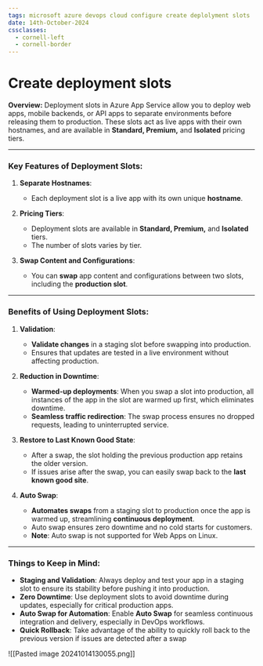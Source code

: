 ```yaml
---
tags: microsoft azure devops cloud configure create deplolyment slots
date: 14th-October-2024
cssclasses:
  - cornell-left
  - cornell-border
---
```


# Create deployment slots

**Overview:** Deployment slots in Azure App Service allow you to deploy web apps, mobile backends, or API apps to separate environments before releasing them to production. These slots act as live apps with their own hostnames, and are available in **Standard, Premium,** and **Isolated** pricing tiers.

---

### **Key Features of Deployment Slots**:

1. **Separate Hostnames**:
    
    - Each deployment slot is a live app with its own unique **hostname**.
2. **Pricing Tiers**:
    
    - Deployment slots are available in **Standard, Premium,** and **Isolated** tiers.
    - The number of slots varies by tier.
3. **Swap Content and Configurations**:
    
    - You can **swap** app content and configurations between two slots, including the **production slot**.

---

### **Benefits of Using Deployment Slots**:

1. **Validation**:
    
    - **Validate changes** in a staging slot before swapping into production.
    - Ensures that updates are tested in a live environment without affecting production.
2. **Reduction in Downtime**:
    
    - **Warmed-up deployments**: When you swap a slot into production, all instances of the app in the slot are warmed up first, which eliminates downtime.
    - **Seamless traffic redirection**: The swap process ensures no dropped requests, leading to uninterrupted service.
3. **Restore to Last Known Good State**:
    
    - After a swap, the slot holding the previous production app retains the older version.
    - If issues arise after the swap, you can easily swap back to the **last known good site**.
4. **Auto Swap**:
    
    - **Automates swaps** from a staging slot to production once the app is warmed up, streamlining **continuous deployment**.
    - Auto swap ensures zero downtime and no cold starts for customers.
    - **Note**: Auto swap is not supported for Web Apps on Linux.

---

### **Things to Keep in Mind**:

- **Staging and Validation**: Always deploy and test your app in a staging slot to ensure its stability before pushing it into production.
- **Zero Downtime**: Use deployment slots to avoid downtime during updates, especially for critical production apps.
- **Auto Swap for Automation**: Enable **Auto Swap** for seamless continuous integration and delivery, especially in DevOps workflows.
- **Quick Rollback**: Take advantage of the ability to quickly roll back to the previous version if issues are detected after a swap

![[Pasted image 20241014130055.png]]